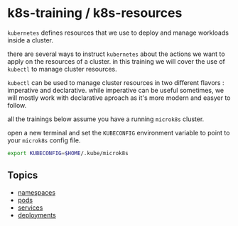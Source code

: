 # k8s-training / k8s-resources

`kubernetes` defines resources that we use to deploy and manage workloads inside a cluster.

there are several ways to instruct `kubernetes` about the actions we want to apply on the resources of a cluster.
in this training we will cover the use of `kubectl` to manage cluster resources.

`kubectl` can be used to manage cluster resources in two different flavors : imperative and declarative.
while imperative can be useful sometimes, we will mostly work with declarative aproach as it's more modern and easyer to follow.

all the trainings below assume you have a running `microk8s` cluster.

open a new terminal and set the `KUBECONFIG` environment variable to point to your `microk8s` config file.

```bash
export KUBECONFIG=$HOME/.kube/microk8s
```

## Topics

- [namespaces](namespaces/readme.md)
- [pods](pods/readme.md)
- [services](services/readme.md)
- [deployments](deployments/readme.md)
